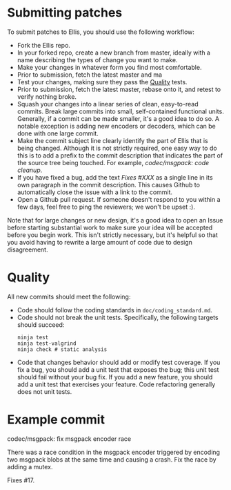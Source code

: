 # Submitting patches
To submit patches to Ellis, you should use the following workflow:

- Fork the Ellis repo.
- In your forked repo, create a new branch from master, ideally with a name
  describing the types of change you want to make.
- Make your changes in whatever form you find most comfortable.
- Prior to submission, fetch the latest master and ma
- Test your changes, making sure they pass the [Quality](#Quality) tests.
- Prior to submission, fetch the latest master, rebase onto it, and retest to
  verify nothing broke.
- Squash your changes into a linear series of clean, easy-to-read commits. Break
  large commits into small, self-contained functional units. Generally, if a
  commit can be made smaller, it's a good idea to do so. A notable exception is
  adding new encoders or decoders, which can be done with one large commit.
- Make the commit subject line clearly identify the part of Ellis that is being
  changed. Although it is not strictly required, one easy way to do this is to
  add a prefix to the commit description that indicates the part of the source
  tree being touched. For example, *codec/msgpack: code cleanup*.
- If you have fixed a bug, add the text *Fixes #XXX* as a single line in its own
  paragraph in the commit description. This causes Github to automatically close
  the issue with a link to the commit.
- Open a Github pull request. If someone doesn't respond to you within a few
  days, feel free to ping the reviewers; we won't be upset :).

Note that for large changes or new design, it's a good idea to open an Issue
before starting substantial work to make sure your idea will be accepted before
you begin work. This isn't strictly necessary, but it's helpful so that you
avoid having to rewrite a large amount of code due to design disagreement.

# Quality
All new commits should meet the following:
- Code should follow the coding standards in `doc/coding_standard.md`.
- Code should not break the unit tests. Specifically, the following targets
  should succeed:
  ```
  ninja test
  ninja test-valgrind
  ninja check # static analysis
  ```
- Code that changes behavior should add or modify test coverage. If you fix a
  bug, you should add a unit test that exposes the bug; this unit test should
  fail without your bug fix. If you add a new feature, you should add a unit
  test that exercises your feature. Code refactoring generally does not unit
  tests.

# Example commit
codec/msgpack: fix msgpack encoder race

There was a race condition in the msgpack encoder triggered by encoding two
msgpack blobs at the same time and causing a crash. Fix the race by adding a
mutex.

Fixes #17.
